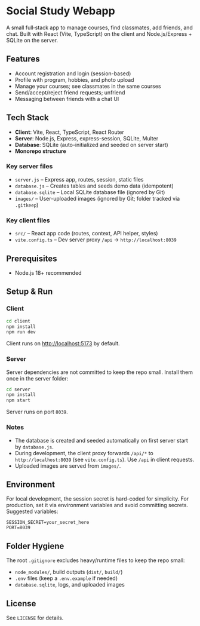 
# Social Study Webapp

A small full‑stack app to manage courses, find classmates, add friends, and chat. Built with React (Vite, TypeScript) on the client and Node.js/Express + SQLite on the server.

## Features

- Account registration and login (session-based)
- Profile with program, hobbies, and photo upload
- Manage your courses; see classmates in the same courses
- Send/accept/reject friend requests; unfriend
- Messaging between friends with a chat UI

## Tech Stack

- **Client**: Vite, React, TypeScript, React Router  
- **Server**: Node.js, Express, express-session, SQLite, Multer  
- **Database**: SQLite (auto-initialized and seeded on server start)  
- **Monorepo structure**  

### Key server files

- `server.js` – Express app, routes, session, static files  
- `database.js` – Creates tables and seeds demo data (idempotent)  
- `database.sqlite` – Local SQLite database file (ignored by Git)  
- `images/` – User-uploaded images (ignored by Git; folder tracked via `.gitkeep`)  

### Key client files

- `src/` – React app code (routes, context, API helper, styles)  
- `vite.config.ts` – Dev server proxy `/api` → `http://localhost:8039`  

## Prerequisites

- Node.js 18+ recommended

## Setup & Run

### Client

```bash
cd client
npm install
npm run dev
```

Client runs on [http://localhost:5173](http://localhost:5173) by default.

### Server

Server dependencies are not committed to keep the repo small. Install them once in the server folder:

```bash
cd server
npm install
npm start
```

Server runs on port `8039`.

### Notes

* The database is created and seeded automatically on first server start by `database.js`.
* During development, the client proxy forwards `/api/*` to `http://localhost:8039` (see `vite.config.ts`). Use `/api` in client requests.
* Uploaded images are served from `images/`.

## Environment

For local development, the session secret is hard-coded for simplicity. For production, set it via environment variables and avoid committing secrets. Suggested variables:

```text
SESSION_SECRET=your_secret_here
PORT=8039
```

## Folder Hygiene

The root `.gitignore` excludes heavy/runtime files to keep the repo small:

* `node_modules/`, build outputs (`dist/`, `build/`)
* `.env` files (keep a `.env.example` if needed)
* `database.sqlite`, logs, and uploaded images

## License

See `LICENSE` for details.


